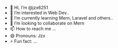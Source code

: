 - 👋 Hi, I’m @jzx6251
- 👀 I’m interested in Web Dev..
- 🌱 I’m currently learning Mern, Laravel and others..
- 💞️ I’m looking to collaborate on Mern
- 📫 How to reach me ...
- 😄 Pronouns: Jzx
- ⚡ Fun fact: ...

<!---
jzx6251/jzx6251 is a ✨ special ✨ repository because its `README.md` (this file) appears on your GitHub profile.
You can click the Preview link to take a look at your changes.
--->
